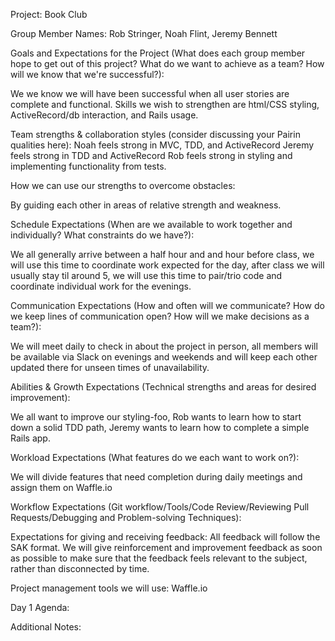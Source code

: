 Project: Book Club

Group Member Names: Rob Stringer, Noah Flint, Jeremy Bennett

Goals and Expectations for the Project (What does each group member hope to get out of this project? What do we want to achieve as a team? How will we know that we're successful?):

We we know we will have been successful when all user stories are complete and functional. Skills we wish to strengthen are html/CSS styling, ActiveRecord/db interaction, and Rails usage.

Team strengths & collaboration styles (consider discussing your Pairin qualities here):
Noah feels strong in MVC, TDD, and ActiveRecord
Jeremy feels strong in TDD and ActiveRecord
Rob feels strong in styling and implementing functionality from tests.

How we can use our strengths to overcome obstacles:

By guiding each other in areas of relative strength and weakness.

Schedule Expectations (When are we available to work together and individually? What constraints do we have?):

We all generally arrive between a half hour and and hour before class, we will use this time to coordinate work expected for the day, after class we will usually stay til around 5, we will use this time to pair/trio code and coordinate individual work for the evenings.

Communication Expectations (How and often will we communicate? How do we keep lines of communication open? How will we make decisions as a team?):

We will meet daily to check in about the project in person, all members will be available via Slack on evenings and weekends and will keep each other updated there for unseen times of unavailability.

Abilities & Growth Expectations (Technical strengths and areas for desired improvement):

We all want to improve our styling-foo, Rob wants to learn how to start down a solid TDD path, Jeremy wants to learn how to complete a simple Rails app.

Workload Expectations (What features do we each want to work on?):

We will divide features that need completion during daily meetings and assign them on Waffle.io

Workflow Expectations (Git workflow/Tools/Code Review/Reviewing Pull Requests/Debugging and Problem-solving Techniques):

Expectations for giving and receiving feedback:
All feedback will follow the SAK format. We will give reinforcement and improvement feedback as soon as possible to make sure that the feedback feels relevant to the subject, rather than disconnected by time.

Project management tools we will use:
Waffle.io

Day 1 Agenda: 

Additional Notes:
